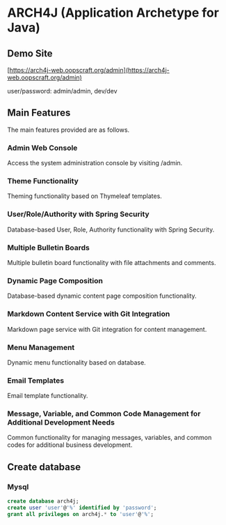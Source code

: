 # ARCH4J (Application Archetype for Java) 

## Demo Site

[https://arch4j-web.oopscraft.org/admin](https://arch4j-web.oopscraft.org/admin)

user/password: admin/admin, dev/dev


## Main Features

The main features provided are as follows.

### Admin Web Console

Access the system administration console by visiting /admin.

### Theme Functionality

Theming functionality based on Thymeleaf templates.

### User/Role/Authority with Spring Security

Database-based User, Role, Authority functionality with Spring Security.

### Multiple Bulletin Boards

Multiple bulletin board functionality with file attachments and comments.

### Dynamic Page Composition

Database-based dynamic content page composition functionality.

### Markdown Content Service with Git Integration

Markdown page service with Git integration for content management.

### Menu Management

Dynamic menu functionality based on database.

### Email Templates

Email template functionality.

### Message, Variable, and Common Code Management for Additional Development Needs

Common functionality for managing messages, variables, and common codes for additional business development.


## Create database

### Mysql
```sql
create database arch4j;
create user 'user'@'%' identified by 'password';
grant all privileges on arch4j.* to 'user'@'%';
```


